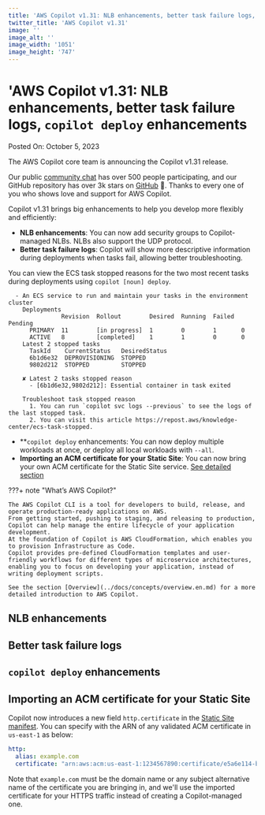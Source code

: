 ```yaml
---
title: 'AWS Copilot v1.31: NLB enhancements, better task failure logs, `copilot deploy` enhancements'
twitter_title: 'AWS Copilot v1.31'
image: ''
image_alt: ''
image_width: '1051'
image_height: '747'
---
```


# 'AWS Copilot v1.31: NLB enhancements, better task failure logs, `copilot deploy` enhancements

Posted On: October 5, 2023

The AWS Copilot core team is announcing the Copilot v1.31 release.

Our public [сommunity сhat](https://app.gitter.im/#/room/#aws_copilot-cli:gitter.im) has over 500 people participating, and our GitHub repository has over 3k stars on [GitHub](http://github.com/aws/copilot-cli/) 🚀.
Thanks to every one of you who shows love and support for AWS Copilot.

Copilot v1.31 brings big enhancements to help you develop more flexibly and efficiently:

- **NLB enhancements**: You can now add security groups to Copilot-managed NLBs. NLBs also support the UDP protocol.
- **Better task failure logs**: Copilot will show more descriptive information during deployments when tasks fail, allowing better troubleshooting.

You can view the ECS task stopped reasons for the two most recent tasks during deployments using `copilot [noun] deploy`.

```console
  - An ECS service to run and maintain your tasks in the environment cluster
    Deployments                                                                                                              
               Revision  Rollout        Desired  Running  Failed  Pending                                                            
      PRIMARY  11        [in progress]  1        0        1       0                                                                  
      ACTIVE   8         [completed]    1        1        0       0                                                                  
    Latest 2 stopped tasks                                                                                                   
      TaskId    CurrentStatus   DesiredStatus                                                                                        
      6b1d6e32  DEPROVISIONING  STOPPED                                                                                              
      9802d212  STOPPED         STOPPED                                                                                              
                                                                                                                                     
    ✘ Latest 2 tasks stopped reason                                                                                 
      - [6b1d6e32,9802d212]: Essential container in task exited                                                                      
                                                                                                                                     
    Troubleshoot task stopped reason                                                                                         
      1. You can run `copilot svc logs --previous` to see the logs of the last stopped task.                                
      2. You can visit this article https://repost.aws/knowledge-center/ecs-task-stopped.          
```

- **`copilot deploy` enhancements: You can now deploy multiple workloads at once, or deploy all local workloads with `--all`.
- **Importing an ACM certificate for your Static Site**: You can now bring your own ACM certificate for the Static Site service. [See detailed section](#importing-an-acm-certificate-for-your-static-site)

???+ note "What’s AWS Copilot?"

    The AWS Copilot CLI is a tool for developers to build, release, and operate production-ready applications on AWS.
    From getting started, pushing to staging, and releasing to production, Copilot can help manage the entire lifecycle of your application development.
    At the foundation of Copilot is AWS CloudFormation, which enables you to provision Infrastructure as Code.
    Copilot provides pre-defined CloudFormation templates and user-friendly workflows for different types of microservice architectures,
    enabling you to focus on developing your application, instead of writing deployment scripts.

    See the section [Overview](../docs/concepts/overview.en.md) for a more detailed introduction to AWS Copilot.

## NLB enhancements

## Better task failure logs

## `copilot deploy` enhancements

## Importing an ACM certificate for your Static Site

Copilot now introduces a new field `http.certificate` in the [Static Site manifest](../docs/manifest/static-site.en.md). You can specify with the ARN of any validated ACM certificate in `us-east-1` as below:

```yaml
http:
  alias: example.com
  certificate: "arn:aws:acm:us-east-1:1234567890:certificate/e5a6e114-b022-45b1-9339-38fbfd6db3e2"
```

Note that `example.com` must be the domain name or any subject alternative name of the certificate you are bringing in, and we'll use the imported certificate for your HTTPS traffic instead of creating a Copilot-managed one.